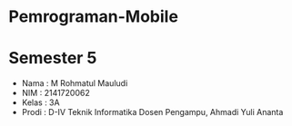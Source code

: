 # Pemrograman-Mobile
# Semester 5
* Nama : M Rohmatul Mauludi
* NIM : 2141720062
* Kelas : 3A
* Prodi : D-IV Teknik Informatika
Dosen Pengampu, Ahmadi Yuli Ananta
